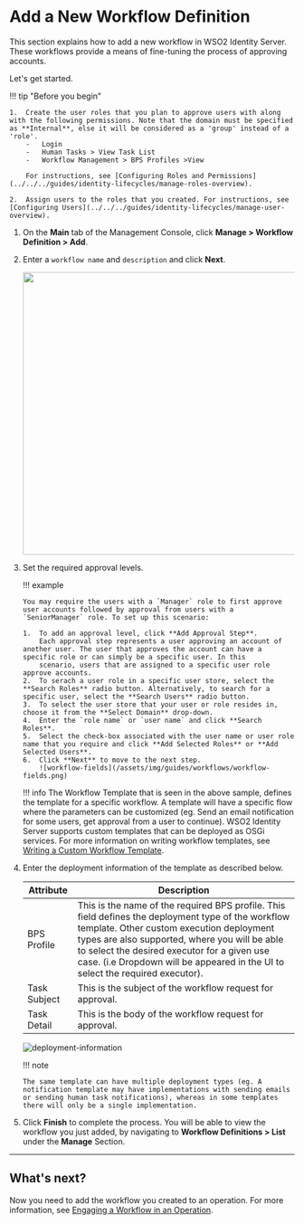 # Add a New Workflow Definition

This section explains how to add a new workflow in WSO2 Identity Server. These workflows provide a means of fine-tuning the process of approving accounts.

Let's get started.

!!! tip "Before you begin"
    
    1.  Create the user roles that you plan to approve users with along with the following permissions. Note that the domain must be specified as **Internal**, else it will be considered as a 'group' instead of a 'role'. 
        -   Login
        -   Human Tasks > View Task List
        -   Workflow Management > BPS Profiles >View

        For instructions, see [Configuring Roles and Permissions](../../../guides/identity-lifecycles/manage-roles-overview).
    
    2.  Assign users to the roles that you created. For instructions, see [Configuring Users](../../../guides/identity-lifecycles/manage-user-overview).
    

1.  On the **Main** tab of the Management Console, click **Manage > Workflow Definition > Add**.

2.  Enter a `workflow name` and `description` and click **Next**.     
    <html>
    <head>        
    </head>
    <body>
        <img src="/assets/img/guides/workflows/add-workflow-definitions.png" width="500">
    
    </body>
    </html> 

3.  Set the required approval levels. 

    !!! example

        You may require the users with a `Manager` role to first approve user accounts followed by approval from users with a `SeniorManager` role. To set up this scenario:

        1.  To add an approval level, click **Add Approval Step**.    
            Each approval step represents a user approving an account of another user. The user that approves the account can have a specific role or can simply be a specific user. In this
            scenario, users that are assigned to a specific user role approve accounts.
        2.  To serach a user role in a specific user store, select the **Search Roles** radio button. Alternatively, to search for a specific user, select the **Search Users** radio button.
        3.  To select the user store that your user or role resides in, choose it from the **Select Domain** drop-down.
        4.  Enter the `role name` or `user name` and click **Search Roles**.
        5.  Select the check-box associated with the user name or user role name that you require and click **Add Selected Roles** or **Add Selected Users**.
        6.  Click **Next** to move to the next step.   
            ![workflow-fields](/assets/img/guides/workflows/workflow-fields.png)

              
    !!! info 
        The Workflow Template that is seen in the above sample, defines the template for a specific workflow. A template will have a specific flow where the parameters can be customized (eg. Send an email notification for some users, get approval from a user to continue). WSO2 Identity Server supports custom templates that can be deployed as OSGi services. For more information on writing workflow templates, see [Writing a Custom Workflow Template](../../../develop/extend/workflows/write-a-custom-workflow-template).

4.  Enter the deployment information of the template as described below.

    | Attribute    | Description                                                                                                                                                                                                                                                                                                            |
    |--------------|------------------------------------------------------------------------------------------------------------------------------------------------------------------------------------------------------------------------------------------------------------------------------------------------------------------------|
    | BPS Profile  | This is the name of the required BPS profile. This field defines the deployment type of the workflow template. Other custom execution deployment types are also supported, where you will be able to select the desired executor for a given use case. (i.e Dropdown will be appeared in the UI to select the required executor). |
    | Task Subject | This is the subject of the workflow request for approval.                                                                                                                                                                                                                                                                          |
    | Task Detail  | This is the body of the workflow request for approval.                                                                                                                                                                                                                                                                              |

    ![deployment-information](/assets/img/guides/workflows/deployment-information.png) 

    !!! note
    
        The same template can have multiple deployment types (eg. A
        notification template may have implementations with sending emails
        or sending human task notifications), whereas in some templates
        there will only be a single implementation.
    

5.  Click **Finish** to complete the process. You will be able to view
    the workflow you just added, by navigating to **Workflow Definitions \> List** under the **Manage** Section.

---

## What's next?

Now you need to add the workflow you created to an operation. For more
information, see [Engaging a Workflow in an
Operation](../../../guides/workflows/engage-a-workflow-in-an-operation).
